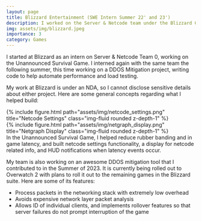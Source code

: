 ```yaml
---
layout: page
title: Blizzard Entertainment (SWE Intern Summer 22' and 23')
description: I worked on the Server & Netcode team under the Blizzard Core Tech organization, Team 0
img: assets/img/blizzard.jpeg
importance: 3
category: Games
---
```


I started at Blizzard as an intern on Server & Netcode Team 0, working on the Unannounced Survival Game. I interned again with the same team the following summer, this time working on a DDOS Mitigation project, writing code to help automate performance and load testing.

My work at Blizzard is under an NDA, so I cannot disclose sensitive details about either project. Here are some general concepts regarding what I helped build:

<div class="row">
    <div class="col-sm mt-3 mt-md-0">
        {% include figure.html path="assets/img/netcode_settings.png" title="Netcode Settings" class="img-fluid rounded z-depth-1" %}
    </div>
     <div class="col-sm mt-3 mt-md-0">
        {% include figure.html path="assets/img/netgraph_display.png" title="Netgraph Display" class="img-fluid rounded z-depth-1" %}
    </div>
</div>
<div class="caption">
    In the Unannounced Survival Game, I helped reduce rubber banding and in game latency, and built netcode settings functionality, a display for netcode related info, and HUD notifications when latency events occur.
</div>

 My team is also working on an awesome DDOS mitigation tool that I contributed to in the Summer of 2023. It is currently being rolled out to Overwatch 2 with plans to roll it out to the remaining games in the Blizzard suite. Here are some of its features:

<!-- Bullet-pointed list -->
<ul>
  <li>Process packets in the networking stack with extremely low overhead</li>
  <li>Avoids expensive network layer packet analysis</li>
  <li>Allows ID of individual clients, and implements rollover features so that server failures do not prompt interruption of the game</li>
</ul>
